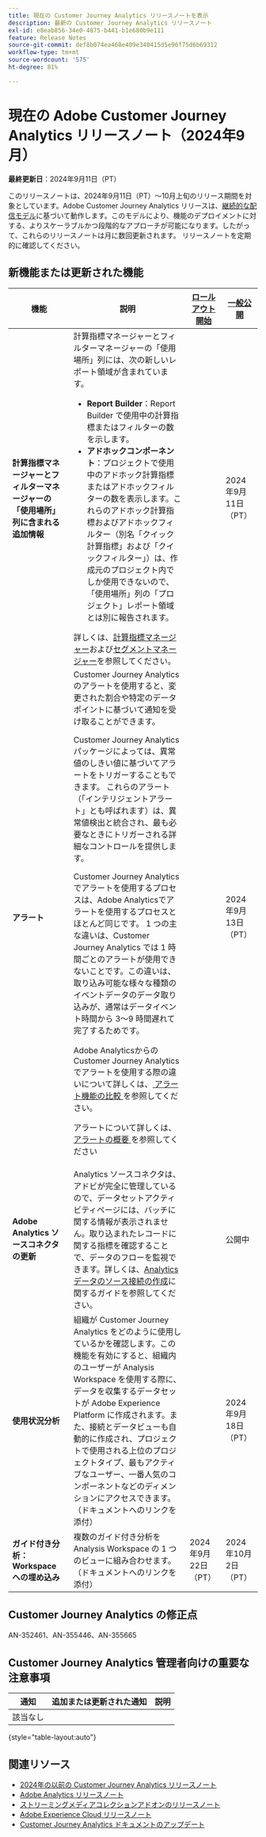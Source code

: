```yaml
---
title: 現在の Customer Journey Analytics リリースノートを表示
description: 最新の Customer Journey Analytics リリースノート
exl-id: e8eab856-34e0-4875-b441-b1e680b9e111
feature: Release Notes
source-git-commit: def8b074ea468e409e340415d5e96f75d6b69312
workflow-type: tm+mt
source-wordcount: '575'
ht-degree: 81%

---
```


# 現在の Adobe Customer Journey Analytics リリースノート（2024年9月）

**最終更新日**：2024年9月11日（PT）

このリリースノートは、2024年9月11日（PT）～10月上旬のリリース期間を対象としています。Adobe Customer Journey Analytics リリースは、[継続的な配信モデル](releases.md)に基づいて動作します。このモデルにより、機能のデプロイメントに対する、よりスケーラブルかつ段階的なアプローチが可能になります。したがって、これらのリリースノートは月に数回更新されます。 リリースノートを定期的に確認してください。

## 新機能または更新された機能

| 機能 | 説明 | [ロールアウト開始](releases.md) | [一般公開](releases.md) |
| ----------- | ---------- | ------- | ---- |
| **計算指標マネージャーとフィルターマネージャーの「使用場所」列に含まれる追加情報** | 計算指標マネージャーとフィルターマネージャーの「使用場所」列には、次の新しいレポート領域が含まれています。<ul><li>**Report Builder**：Report Builder で使用中の計算指標またはフィルターの数を示します。</li><li>**アドホックコンポーネント**：プロジェクトで使用中のアドホック計算指標またはアドホックフィルターの数を表示します。これらのアドホック計算指標およびアドホックフィルター（別名「クイック計算指標」および「クイックフィルター」）は、作成元のプロジェクト内でしか使用できないので、「使用場所」列の「プロジェクト」レポート領域とは別に報告されます。</li></ul>詳しくは、[計算指標マネージャー](https://experienceleague.adobe.com/ja/docs/analytics-platform/using/cja-components/cja-calcmetrics/cm-workflow/cm-manager)および[セグメントマネージャー](https://experienceleague.adobe.com/ja/docs/analytics-platform/using/cja-components/cja-filters/manage-filters)を参照してください。 |  | 2024年9月11日（PT） |
| **アラート** | Customer Journey Analyticsのアラートを使用すると、変更された割合や特定のデータポイントに基づいて通知を受け取ることができます。<p>Customer Journey Analyticsパッケージによっては、異常値のしきい値に基づいてアラートをトリガーすることもできます。 これらのアラート（「インテリジェントアラート」とも呼ばれます）は、異常値検出と統合され、最も必要なときにトリガーされる詳細なコントロールを提供します。</p><p>Customer Journey Analyticsでアラートを使用するプロセスは、Adobe Analyticsでアラートを使用するプロセスとほとんど同じです。 1 つの主な違いは、Customer Journey Analytics では 1 時間ごとのアラートが使用できないことです。この違いは、取り込み可能な様々な種類のイベントデータのデータ取り込みが、通常はデータイベント時間から 3～9 時間遅れて完了するためです。</p><p>Adobe AnalyticsからのCustomer Journey Analyticsでアラートを使用する際の違いについて詳しくは、[ アラート機能の比較 ](/help/components/c-intelligent-alerts/alerts-feature-comparison.md) を参照してください。</p><p>アラートについて詳しくは、[ アラートの概要 ](/help/components/c-intelligent-alerts/intelligent-alerts.md) を参照してください |  | 2024年9月13日（PT） |
| **Adobe Analytics ソースコネクタの更新** | Analytics ソースコネクタは、アドビが完全に管理しているので、データセットアクティビティページには、バッチに関する情報が表示されません。取り込まれたレコードに関する指標を確認することで、データのフローを監視できます。詳しくは、[Analytics データのソース接続の作成](https://experienceleague.adobe.com/ja/docs/experience-platform/sources/ui-tutorials/create/adobe-applications/analytics)に関するガイドを参照してください。 |  | 公開中 |
| **使用状況分析** | 組織が Customer Journey Analytics をどのように使用しているかを確認します。この機能を有効にすると、組織内のユーザーが Analysis Workspace を使用する際に、データを収集するデータセットが Adobe Experience Platform に作成されます。また、接続とデータビューも自動的に作成され、プロジェクトで使用される上位のプロジェクトタイプ、最もアクティブなユーザー、一番人気のコンポーネントなどのディメンションにアクセスできます。（ドキュメントへのリンクを添付） |  | 2024年9月18日（PT） |
| **ガイド付き分析：Workspace への埋め込み** | 複数のガイド付き分析を Analysis Workspace の 1 つのビューに組み合わせます。（ドキュメントへのリンクを添付） | 2024年9月22日（PT） | 2024年10月2日（PT） |


## Customer Journey Analytics の修正点

AN-352461、AN-355446、AN-355665

## Customer Journey Analytics 管理者向けの重要な注意事項

| 通知 | 追加または更新された通知 | 説明 |
| --- | --- | --- |
| 該当なし | | |

{style="table-layout:auto"}

## 関連リソース

* [2024年の以前の Customer Journey Analytics リリースノート](/help/release-notes/2024.md)
* [Adobe Analytics リリースノート](https://experienceleague.adobe.com/docs/analytics/release-notes/latest.html?lang=ja)
* [ストリーミングメディアコレクションアドオンのリリースノート](https://experienceleague.adobe.com/docs/media-analytics/using/additional-resources/release-notes.html?lang=ja)
* [Adobe Experience Cloud リリースノート](https://experienceleague.adobe.com/docs/release-notes/experience-cloud/current.html?lang=ja)
* [Customer Journey Analytics ドキュメントのアップデート](/help/release-notes/doc-changes.md)
